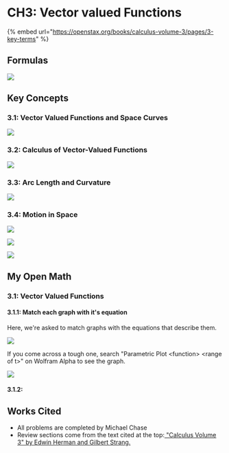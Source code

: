 # CH3: Vector valued Functions

{% embed url="https://openstax.org/books/calculus-volume-3/pages/3-key-terms" %}

## Formulas

![](<../../.gitbook/assets/image (503).png>)

## Key Concepts

### 3.1: Vector Valued Functions and Space Curves

![](<../../.gitbook/assets/image (505).png>)

### 3.2: Calculus of Vector-Valued Functions

![](<../../.gitbook/assets/image (506).png>)

### 3.3: Arc Length and Curvature

![](<../../.gitbook/assets/image (509).png>)

### 3.4: Motion in Space

![](<../../.gitbook/assets/image (510).png>)



![](<../../.gitbook/assets/MAT 2290 Scrap (1).jpg>)

![](<../../.gitbook/assets/image (503).png>)

## My Open Math

### 3.1: Vector Valued Functions

#### 3.1.1: Match each graph with it's equation

Here, we're asked to match graphs with the equations that describe them.

![](<../../.gitbook/assets/image (511).png>)

If you come across a tough one, search "Parametric Plot \<function> \<range of t>" on Wolfram Alpha to see the graph.

![](<../../.gitbook/assets/image (513).png>)

#### 3.1.2:&#x20;

## Works Cited

* All problems are completed by Michael Chase
* Review sections come from the text cited at the top:[ "Calculus Volume 3" by Edwin Herman and Gilbert Strang. ](https://openstax.org/details/books/calculus-volume-3)
